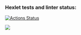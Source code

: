 ### Hexlet tests and linter status:
[![Actions Status](https://github.com/vasiliyMatrosov/python-project-49/workflows/hexlet-check/badge.svg)](https://github.com/vasiliyMatrosov/python-project-49/actions)


<a href="https://codeclimate.com/github/vasiliyMatrosov/python-project-49/maintainability"><img src="https://api.codeclimate.com/v1/badges/23e227cf802a425168e0/maintainability" /></a>